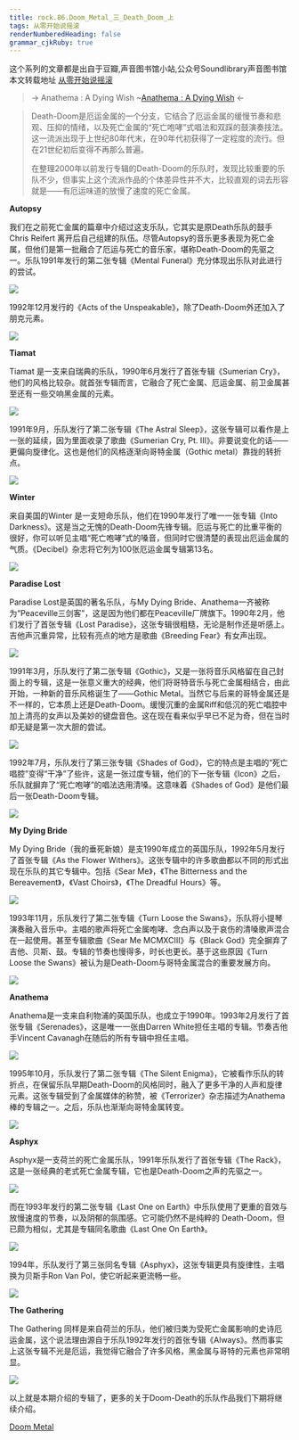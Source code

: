 ```yaml
---
title: rock.86.Doom_Metal_三_Death_Doom_上
tags: 从零开始说摇滚
renderNumberedHeading: false
grammar_cjkRuby: true
---
```


这个系列的文章都是出自于豆瓣,声音图书馆小站,公众号Soundlibrary声音图书馆
本文转载地址 [从零开始说摇滚](https://music.163.com/#/topic?id=43472127)

> -> Anathema : A Dying Wish
> ~[Anathema : A Dying Wish](https://music.163.com/song/media/outer/url?id=16500002) <-

> Death-Doom是厄运金属的一个分支，它结合了厄运金属的缓慢节奏和悲观、压抑的情绪，以及死亡金属的“死亡咆哮”式唱法和双踩的鼓演奏技法。这一流派出现于上世纪80年代末，在90年代初获得了一定程度的流行。但在21世纪初后变得不再那么普遍。
>
> 在整理2000年以前发行专辑的Death-Doom的乐队时，发现比较重要的乐队不少，但事实上这个流派作品的个体差异性并不大，比较直观的词去形容就是——有厄运味道的放慢了速度的死亡金属。 

**Autopsy**

我们在之前死亡金属的篇章中介绍过这支乐队，它其实是原Death乐队的鼓手Chris Reifert 离开后自己组建的队伍。尽管Autopsy的音乐更多表现为死亡金属，但他们是第一批融合了厄运与死亡的音乐家，堪称Death-Doom的先驱之一。乐队1991年发行的第二张专辑《Mental Funeral》充分体现出乐队对此进行的尝试。

![](https://raw.githubusercontent.com/OliverRen/olili_blog_img/master/rock.86.Doom_Metal_三_Death_Doom_上/1637415046006.jpg)

1992年12月发行的《Acts of the Unspeakable》，除了Death-Doom外还加入了朋克元素。

![](https://raw.githubusercontent.com/OliverRen/olili_blog_img/master/rock.86.Doom_Metal_三_Death_Doom_上/1637415046007.jpg)

**Tiamat**

Tiamat 是一支来自瑞典的乐队，1990年6月发行了首张专辑《Sumerian Cry》，他们的风格比较杂。就首张专辑而言，它融合了死亡金属、厄运金属、前卫金属甚至还有一些交响黑金属的元素。

![](https://raw.githubusercontent.com/OliverRen/olili_blog_img/master/rock.86.Doom_Metal_三_Death_Doom_上/1637415046009.jpg)

1991年9月，乐队发行了第二张专辑《The Astral Sleep》，这张专辑可以看作是上一张的延续，因为里面收录了歌曲《Sumerian Cry, Pt. III》。非要说变化的话——更偏向旋律化。这也是他们的风格逐渐向哥特金属（Gothic metal）靠拢的转折点。

![](https://raw.githubusercontent.com/OliverRen/olili_blog_img/master/rock.86.Doom_Metal_三_Death_Doom_上/1637415046010.jpg)

**Winter**

来自美国的Winter 是一支短命乐队，他们在1990年发行了唯一一张专辑《Into Darkness》。这是当之无愧的Death-Doom先锋专辑。厄运与死亡的比重平衡的很好，你可以听见主唱“死亡咆哮”式的嗓音，但同时它很清楚的表现出厄运金属的气质。《Decibel》杂志将它列为100张厄运金属专辑第13名。

![](https://raw.githubusercontent.com/OliverRen/olili_blog_img/master/rock.86.Doom_Metal_三_Death_Doom_上/1637415046011.jpg)

**Paradise Lost**

Paradise Lost是英国的著名乐队，与My Dying Bride、Anathema一齐被称为“Peaceville三剑客”，这是因为他们都在Peaceville厂牌旗下。1990年2月，他们发行了首张专辑《Lost Paradise》，这张专辑很粗糙，无论是制作还是听感上。吉他声沉重异常，比较有亮点的地方是歌曲《Breeding Fear》有女声出现。

![](https://raw.githubusercontent.com/OliverRen/olili_blog_img/master/rock.86.Doom_Metal_三_Death_Doom_上/1637415046012.jpg)

1991年3月，乐队发行了第二张专辑《Gothic》，又是一张将音乐风格留在自己封面上的专辑，这是一张意义重大的经典，他们将哥特音乐与死亡金属相结合，由此开始，一种新的音乐风格诞生了——Gothic Metal。当然它与后来的哥特金属还是不一样的，它本质上还是Death-Doom。缓慢沉重的金属Riff和低沉的死亡唱腔中加上清亮的女声以及美妙的键盘音色。这在现在看来似乎早已不足为奇，但在当时却无疑是第一次大胆的尝试。

![](https://raw.githubusercontent.com/OliverRen/olili_blog_img/master/rock.86.Doom_Metal_三_Death_Doom_上/1637415046013.jpg)

1992年7月，乐队发行了第三张专辑《Shades of God》，它的特点是主唱的“死亡唱腔”变得“干净”了些许，这是一张过度专辑，他们的下一张专辑《Icon》之后，乐队就摒弃了“死亡咆哮”的唱法选用清嗓。这意味着《Shades of God》是他们最后一张Death-Doom专辑。

![](https://raw.githubusercontent.com/OliverRen/olili_blog_img/master/rock.86.Doom_Metal_三_Death_Doom_上/1637415046015.jpg)

**My Dying Bride**

My Dying Bride（我的垂死新娘）是支1990年成立的英国乐队，1992年5月发行了首张专辑《As the Flower Withers》。这张专辑中的许多歌曲都以不同的形式出现在乐队的其它专辑中。包括《Sear Me》，《The Bitterness and the Bereavement》，《Vast Choirs》，《The Dreadful Hours》等。

![](https://raw.githubusercontent.com/OliverRen/olili_blog_img/master/rock.86.Doom_Metal_三_Death_Doom_上/1637415046016.jpg)

1993年11月，乐队发行了第二张专辑《Turn Loose the Swans》，乐队将小提琴演奏融入音乐中。主唱的歌声将死亡金属咆哮、念白声以及于哀伤的清嗓歌声混合在一起使用。甚至专辑歌曲《Sear Me MCMXCIII》与《Black God》完全摒弃了吉他、贝斯、鼓。专辑的节奏也慢得多，时长也更长。基于这些原因《Turn Loose the Swans》被认为是Death-Doom与哥特金属混合的重要发展方向。

![](https://raw.githubusercontent.com/OliverRen/olili_blog_img/master/rock.86.Doom_Metal_三_Death_Doom_上/1637415046017.jpg)

**Anathema**

Anathema是一支来自利物浦的英国乐队，也成立于1990年。1993年2月发行了首张专辑《Serenades》，这是唯一一张由Darren White担任主唱的专辑。节奏吉他手Vincent Cavanagh在随后的所有专辑中担任主唱。

![](https://raw.githubusercontent.com/OliverRen/olili_blog_img/master/rock.86.Doom_Metal_三_Death_Doom_上/1637415046018.jpg)

1995年10月，乐队发行了第二张专辑《The Silent Enigma》，它被看作乐队的转折点，在保留乐队早期Death-Doom的风格同时，融入了更多干净的人声和旋律元素。这张专辑受到了金属媒体的称赞，被《Terrorizer》杂志描述为Anathema棒的专辑之一。之后，乐队也渐渐向哥特金属转变。

![](https://raw.githubusercontent.com/OliverRen/olili_blog_img/master/rock.86.Doom_Metal_三_Death_Doom_上/1637415046019.jpg)

**Asphyx**

Asphyx是一支荷兰的死亡金属乐队，1991年乐队发行了首张专辑《The Rack》，这是一张经典的老式死亡金属专辑，它也是Death-Doom之声的先驱之一。

![](https://raw.githubusercontent.com/OliverRen/olili_blog_img/master/rock.86.Doom_Metal_三_Death_Doom_上/1637415046020.jpg)

而在1993年发行的第二张专辑《Last One on Earth》中乐队使用了更重的音效与放慢速度的节奏，以及阴郁的氛围感。它可能仍然不是纯粹的 Death-Doom，但已颇为相似，尤其是专辑同名歌曲《Last One On Earth》。

![](https://raw.githubusercontent.com/OliverRen/olili_blog_img/master/rock.86.Doom_Metal_三_Death_Doom_上/1637415046021.jpg)

1994年，乐队发行了第三张同名专辑《Asphyx》，这张专辑更具有旋律性，主唱换为贝斯手Ron Van Pol，使它听起来更流畅一些。

![](https://raw.githubusercontent.com/OliverRen/olili_blog_img/master/rock.86.Doom_Metal_三_Death_Doom_上/1637415046022.jpg)

**The Gathering**

The Gathering 同样是来自荷兰的乐队，他们被归类为受死亡金属影响的史诗厄运金属，这个说法理由源自于乐队1992年发行的首张专辑《Always》。然而事实上这张专辑不光是厄运，我觉得它融合了许多风格，黑金属与哥特的元素也非常明显。

![](https://raw.githubusercontent.com/OliverRen/olili_blog_img/master/rock.86.Doom_Metal_三_Death_Doom_上/1637415046023.jpg)

以上就是本期介绍的专辑了，更多的关于Doom-Death的乐队作品我们下期将继续介绍。

[Doom Metal](https://music.163.com/#/playlist?id=2688918796&userid=367339374)
